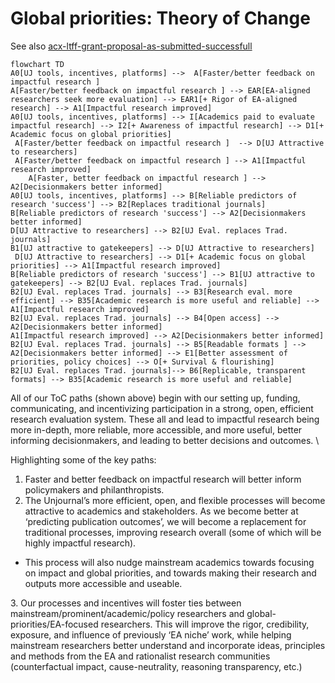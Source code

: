 # Global priorities: Theory of Change

See also [acx-ltff-grant-proposal-as-submitted-successfull](../grants-and-proposals/acx-ltff-grant-proposal-as-submitted-successfull/ "mention")

```mermaid
flowchart TD
A0[UJ tools, incentives, platforms] -->  A[Faster/better feedback on impactful research ] 
A[Faster/better feedback on impactful research ] --> EAR[EA-aligned researchers seek more evaluation] --> EAR1[+ Rigor of EA-aligned research] --> A1[Impactful research improved]
A0[UJ tools, incentives, platforms] --> I[Academics paid to evaluate impactful research] --> I2[+ Awareness of impactful research] --> D1[+ Academic focus on global priorities] 
 A[Faster/better feedback on impactful research ]  --> D[UJ Attractive to researchers]
 A[Faster/better feedback on impactful research ] --> A1[Impactful research improved] 
    A[Faster, better feedback on impactful research ] --> A2[Decisionmakers better informed]
A0[UJ tools, incentives, platforms] --> B[Reliable predictors of research 'success'] --> B2[Replaces traditional journals] 
B[Reliable predictors of research 'success'] --> A2[Decisionmakers better informed]
D[UJ Attractive to researchers] --> B2[UJ Eval. replaces Trad. journals] 
B1[UJ attractive to gatekeepers] --> D[UJ Attractive to researchers]
 D[UJ Attractive to researchers] --> D1[+ Academic focus on global priorities] --> A1[Impactful research improved]
B[Reliable predictors of research 'success'] --> B1[UJ attractive to gatekeepers] --> B2[UJ Eval. replaces Trad. journals] 
B2[UJ Eval. replaces Trad. journals] --> B3[Research eval. more efficient] --> B35[Academic research is more useful and reliable] --> A1[Impactful research improved]
B2[UJ Eval. replaces Trad. journals] --> B4[Open access] --> A2[Decisionmakers better informed]
A1[Impactful research improved] --> A2[Decisionmakers better informed]
B2[UJ Eval. replaces Trad. journals] --> B5[Readable formats ] --> A2[Decisionmakers better informed] --> E1[Better assessment of priorities, policy choices] --> O[+ Survival & flourishing]
B2[UJ Eval. replaces Trad. journals]--> B6[Replicable, transparent formats] --> B35[Academic research is more useful and reliable]
```



All of our ToC paths (shown above) begin with our setting up, funding, communicating, and incentivizing participation in a strong, open, efficient research evaluation system. These all and lead to impactful research being more in-depth, more reliable, more accessible, and more useful, better informing decisionmakers, and leading to better decisions and outcomes.   \


Highlighting some of the key paths:

1. Faster and better feedback on impactful research will better inform policymakers and philanthropists.
2. The Unjournal’s more efficient, open, and flexible processes will become attractive to academics and stakeholders. As we become better at ‘predicting publication outcomes’, we will become a replacement for traditional processes,  improving research overall (some of which will be highly impactful research).&#x20;

* This process will also nudge mainstream academics towards focusing on impact and global priorities, and towards making their research and outputs more accessible and useable.&#x20;

3\. Our processes and incentives will foster ties between mainstream/prominent/academic/policy researchers and global-priorities/EA-focused researchers. This will improve the rigor, credibility, exposure, and influence of previously ‘EA niche’ work, while helping mainstream researchers better understand and incorporate ideas, principles and methods from the EA and rationalist research communities (counterfactual impact, cause-neutrality, reasoning transparency, etc.)&#x20;
